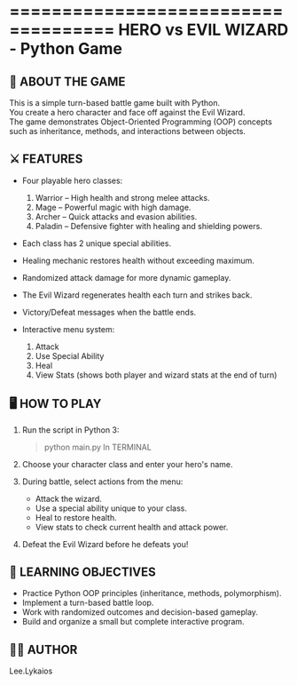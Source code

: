 ====================================
 HERO vs EVIL WIZARD - Python Game
====================================

📖 ABOUT THE GAME
-----------------
This is a simple turn-based battle game built with Python.  
You create a hero character and face off against the Evil Wizard.  
The game demonstrates Object-Oriented Programming (OOP) concepts 
such as inheritance, methods, and interactions between objects.

⚔️ FEATURES
------------
- Four playable hero classes:
  1. Warrior – High health and strong melee attacks.
  2. Mage – Powerful magic with high damage.
  3. Archer – Quick attacks and evasion abilities.
  4. Paladin – Defensive fighter with healing and shielding powers.

- Each class has 2 unique special abilities.
- Healing mechanic restores health without exceeding maximum.
- Randomized attack damage for more dynamic gameplay.
- The Evil Wizard regenerates health each turn and strikes back.
- Victory/Defeat messages when the battle ends.
- Interactive menu system:
  1. Attack
  2. Use Special Ability
  3. Heal
  4. View Stats (shows both player and wizard stats at the end of turn)

🖥️ HOW TO PLAY
---------------
1. Run the script in Python 3:
   > python main.py
   > In TERMINAL

2. Choose your character class and enter your hero's name.
3. During battle, select actions from the menu:
   - Attack the wizard.
   - Use a special ability unique to your class.
   - Heal to restore health.
   - View stats to check current health and attack power.

4. Defeat the Evil Wizard before he defeats you!

🎯 LEARNING OBJECTIVES
-----------------------
- Practice Python OOP principles (inheritance, methods, polymorphism).
- Implement a turn-based battle loop.
- Work with randomized outcomes and decision-based gameplay.
- Build and organize a small but complete interactive program.

👨‍💻 AUTHOR
------------
Lee.Lykaios
